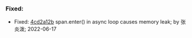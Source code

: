 ### Fixed:

-   Fixed: [4cd2a12b](https://github.com/datafuselabs/openraft/commit/4cd2a12b09c5b574e79c81f39a301597f1d4bd6b) span.enter() in async loop causes memory leak; by 张炎泼; 2022-06-17
